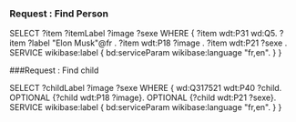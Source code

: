 ### Request : Find Person

SELECT ?item ?itemLabel ?image ?sexe WHERE {
  ?item wdt:P31 wd:Q5.
  ?item ?label "Elon Musk"@fr .
  ?item wdt:P18 ?image .
  ?item wdt:P21 ?sexe .
  SERVICE wikibase:label { bd:serviceParam wikibase:language "fr,en". }
}

###Request : Find child

SELECT ?childLabel ?image ?sexe
WHERE
{
  wd:Q317521 wdt:P40 ?child.
  OPTIONAL {?child wdt:P18 ?image}.
  OPTIONAL {?child wdt:P21 ?sexe}.
  SERVICE wikibase:label { bd:serviceParam wikibase:language "fr,en". }
}
